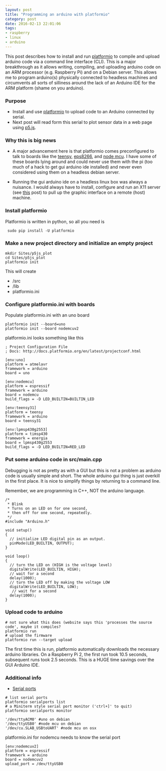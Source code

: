 ```yaml
---
layout: post
title: "Programming an arduino with platformio"
category: post
date: 2016-02-13 22:01:06
tags:
- raspberry
- linux
- arduino
---
```


This post describes how to install and run [platformio][1] to compile and upload arduino code via a command line interface (CLI). This is a major breakthrough as it allows writing, compiling, and uploading arduino code on an ARM processor (e.g. Raspberry Pi) and on a Debian server. This allows me to program arduino(s) physically connected to headless machines and circumvents all sorts of silliness around the lack of an Arduino IDE for the ARM platform (shame on you arduino).

### Purpose

  - Install and use [platformio][1] to upload code to an Arduino connected by serial.
  - Next post will read form this serial to plot sensor data in a web page using [p5.js][2].

### Why this is big news

  - A major advancement here is that platformio comes preconfigured to talk to boards like the [teensy][4], [eps8266][5], and [node mcu][3]. I have some of these boards lying around and could never use them with the pi (too much of a hack to get gui arduino ide installed) and never even considered using them on a headless debian server.

  - Running the gui arduino ide on a headless linux box was always a nuisance. I would always have to install, configure and run an X11 server (see [this][6] post) to pull up the graphic interface on a remote (host) machine. 
  
### Install platformio

Platformio is written in python, so all you need is

~~~
 sudo pip install -U platformio
~~~

### Make a new project directory and initialize an empty project

~~~
mkdir Sites/p5js_plot
cd Sites/p5js_plot
platformio init
~~~

This will create

  - /src
  - /lib
  - platformio.ini

### Configure platformio.ini with boards

Populate platformio.ini with an uno board

~~~
platformio init --board=uno
platformio init --board nodemcuv2
~~~

platformio.ini looks something like this

~~~
; Project Configuration File
; Docs: http://docs.platformio.org/en/latest/projectconf.html

[env:uno]
platform = atmelavr
framework = arduino
board = uno

[env:nodemcu]
platform = espressif
framework = arduino
board = nodemcu
build_flags = -D LED_BUILTIN=BUILTIN_LED

[env:teensy31]
platform = teensy
framework = arduino
board = teensy31

[env:lpmsp430g2553]
platform = timsp430
framework = energia
board = lpmsp430g2553
build_flags = -D LED_BUILTIN=RED_LED
~~~

### Put some arduino code in src/main.cpp

Debugging is not as pretty as with a GUI but this is not a problem as arduino code is usually simple and short. The whole arduino gui thing is just overkill in the first place. It is nice to simplify things by returning to a command line.

Remember, we are programming in C++, NOT the arduino language.

~~~
/*
 * Blink
 * Turns on an LED on for one second,
 * then off for one second, repeatedly.
 */
#include "Arduino.h"

void setup()
{
  // initialize LED digital pin as an output.
  pinMode(LED_BUILTIN, OUTPUT);
}

void loop()
{
  // turn the LED on (HIGH is the voltage level)
  digitalWrite(LED_BUILTIN, HIGH);
  // wait for a second
  delay(1000);
  // turn the LED off by making the voltage LOW
  digitalWrite(LED_BUILTIN, LOW);
   // wait for a second
  delay(1000);
}
~~~

### Upload code to arduino

~~~
# not sure what this does (website says this 'processes the source code', maybe it compiles?
platformio run
# upload the firmware
platformio run --target upload
~~~

The first time this is run, platformio automatically downloads the necessary arduino libraries. On a Raspberry Pi 2, the first run took 10.5 seconds, subsequent runs took 2.5 seconds. This is a HUGE time savings over the GUI Arduino IDE.

### Additional info

 - [Serial ports][7]
  
~~~
# list serial ports
platformio serialports list
# a Miniterm style serial port monitor ('ctrl+]' to quit)
platformio serialports monitor
~~~

~~~
'/dev/ttyACM0' #uno on debian
'/dev/ttyUSB0' #node mcu on debian
'/dev/cu.SLAB_USBtoUART' #node mcu on osx
~~~

platformio.ini for nodemcu needs to know the serial port

~~~
[env:nodemcuv2]
platform = espressif
framework = arduino
board = nodemcuv2
upload_port = /dev/ttyUSB0
~~~

[1]: http://platformio.org/
[2]: http://p5js.org/
[3]: http://nodemcu.com/index_en.html#fr_54747361d775ef1a3600000f
[4]: https://www.pjrc.com/store/teensy32.html
[5]: https://www.adafruit.com/products/2471
[6]: /post/2015/05/05/X11-on-Raspberry/
[7]: http://docs.platformio.org/en/latest/userguide/cmd_serialports.html

